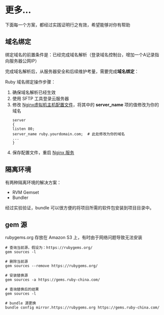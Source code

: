 # 更多...

下面每一个方案，都经过实践证明行之有效，希望能够对你有帮助

## 域名绑定

绑定域名的前置条件是：已经完成域名解析（登录域名控制台，增加一个A记录指向服务器公网IP）  

完成域名解析后，从服务器安全和后续维护考量，需要完成**域名绑定**：

Ruby 域名绑定操作步骤：

1. 确保域名解析已经生效  
2. 使用 SFTP 工具登录云服务器
3. 修改 [Nginx虚拟机主机配置文件](/zh/stack-components.md#nginx)，将其中的 **server_name** 项的值修改为你的域名
   ```text
   server
   {
   listen 80;
   server_name ruby.yourdomain.com;  # 此处修改为你的域名
   ...
   }
   ```
4. 保存配置文件，重启 [Nginx 服务](/zh/admin-services.md#nginx)

## 隔离环境

有两种隔离环境的解决方案：

* RVM Gemset
* Bundler

经过实验验证，bundle 可以很方便的将项目所需的软件包安装到项目目录中。  

## gem 源

rubygems.org 存放在 Amazon S3 上，有时由于网络问题导致无法安装

```
# 查询当前源，假设为：https://rubygems.org/
gem sources -l

# 删除当前源
gem sources --remove https://rubygems.org/

# 安装替换源
gem sources -a https://gems.ruby-china.com/

# 查询替换后的结果
gem sources -l

# bundle 源更换  
bundle config mirror.https://rubygems.org https://gems.ruby-china.com/
```
